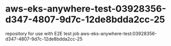 # aws-eks-anywhere-test-03928356-d347-4807-9d7c-12de8bdda2cc-25
repository for use with E2E test job aws-eks-anywhere-test:03928356-d347-4807-9d7c-12de8bdda2cc-25
